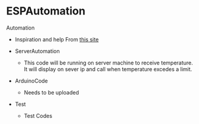 # ESPAutomation
Automation

* Inspiration and help From [this site](https://www.instructables.com/id/IoT-Temperature-Sensor-With-ESP8266/)

* ServerAutomation
	* This code will be running on server machine to receive temperature. It will display on sever ip and call when temperature excedes a limit.

* ArduinoCode
	* Needs to be uploaded

* Test
	* Test Codes
